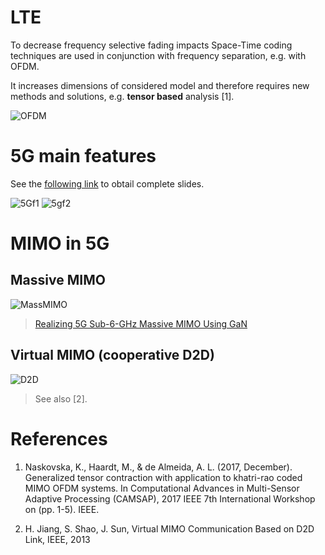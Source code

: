 # LTE

To decrease frequency selective fading impacts Space-Time coding techniques are used in conjunction with frequency separation, e.g. with OFDM.

It increases dimensions of considered model and therefore requires new methods and solutions, e.g. **tensor based** analysis \[1\].

![OFDM](https://raw.githubusercontent.com/kirlf/CSP/master/MIMO/assets/MIMO-OFDM.png)

# 5G main features

See the [following link](https://www.tu-ilmenau.de/en/integrated-communication-systems-group/teaching/master-studies/?lecture_id=27
) to obtail complete slides.

![5Gf1](https://raw.githubusercontent.com/kirlf/CSP/master/MIMO/assets/5Gfeatures.png)
![5gf2](https://raw.githubusercontent.com/kirlf/CSP/master/MIMO/assets/5Gfeatures2.png)

# MIMO in 5G

## Massive MIMO

![MassMIMO](https://www.mwrf.com/sites/mwrf.com/files/1018_40P_Fig3.png)
> [Realizing 5G Sub-6-GHz Massive MIMO Using GaN](https://www.mwrf.com/semiconductors/realizing-5g-sub-6-ghz-massive-mimo-using-gan)

## Virtual MIMO (cooperative D2D)

![D2D](https://raw.githubusercontent.com/kirlf/CSP/master/MIMO/assets/D2D.png)
> See also \[2\].

# References

1. Naskovska, K., Haardt, M., & de Almeida, A. L. (2017, December). Generalized tensor contraction with application to khatri-rao coded MIMO OFDM systems. In Computational Advances in Multi-Sensor Adaptive Processing (CAMSAP), 2017 IEEE 7th International Workshop on (pp. 1-5). IEEE.

2. H. Jiang, S. Shao, J. Sun, Virtual MIMO Communication Based on D2D Link, IEEE, 2013 


